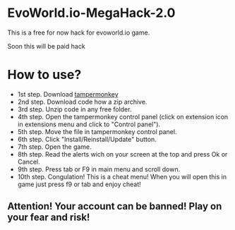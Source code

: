 # EvoWorld.io-MegaHack-2.0
This is a free for now hack for evoworld.io game.
<p>Soon this will be paid hack</p>

<h1>How to use?</h1>

- 1st step. Download <a href="https://chromewebstore.google.com/detail/tampermonkey/dhdgffkkebhmkfjojejmpbldmpobfkfo?hl=en">tampermonkey</a>
- 2nd step. Download code how a zip archive.
- 3rd step. Unzip code in any free folder.
- 4th step. Open the tampermonkey control panel (click on extension icon in extensions menu and click to "Control panel").
- 5th step. Move the file in tampermonkey control panel.
- 6th step. Click "Install/Reinstall/Update" button.
- 7th step. Open the game.
- 8th step. Read the alerts wich on your screen at the top and press Ok or Cancel.
- 9th step. Press tab or F9 in main menu and scroll down.
- 10th step. Congulation! This is a cheat menu! When you will open this in game just press f9 or tab and enjoy cheat!

<h2>Attention! Your account can be banned! Play on your fear and risk!</h2>
